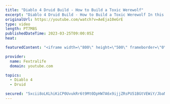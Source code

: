 ```yaml
---
title: "Diablo 4 Druid Build - How to Build a Toxic Werewolf"
excerpt: "Diablo 4 Druid Build - How to Build a Toxic Werewolf In this Diablo 4 Beta Build Guide, I'll be showing you my Werewolf Druid ..."
originalUrl: https://youtube.com/watch?v=AeEja10eGrE
type: video
length: PT7M8S
publishedDateTime: 2023-03-25T09:00:05Z
heat: 

featuredContent: "<iframe width=\"800\" height=\"500\" frameborder=\"0\" src=\"https://www.youtube.com/embed/AeEja10eGrE\" allow=\"accelerometer; autoplay; encrypted-media; gyroscope; picture-in-picture\" allowfullscreen></iframe>"

provider:
  name: Fextralife
  domain: youtube.com

topics:
  - Diablo 4
  - Druid

secured: "5xcii8oLKLhiKiCP0UvukRr6t9Mt0DpHW7A6x9ijjZRsPU51BGtVEWiY/JbaNOybpv0kcoIFxf7+8/v/8drmeixkX1PyKV26WxKPtFPpKkHO/uC74LrOT4gRKA1ICnQ3l2WPDVRPDyGntRO1QI2/TSUNnxPxGeqnBFcHM3E3s//mme9Z6dfDIUyZqETSxHMvmfHFGkuK+xCqY0IqLK1ioxygAGHNILJoKkCrgkUXPPjmE40hmtidBw/DVj62ioQlgG7yCIxTTVfd5X10ItZgrkqYeINTDiWSscDIT+jj8tjIe6vHLbIxEM6gEIQNqc0OxVYCqNktFhgt39lIHvey74KiVJVNqSszT6GIrBZ/wCjHaRpVuUUMA+w4NsZulYVB1CR5/EowFjDEG2yGx2yrSqQyp+0rPW/S5RBuE2nt3aSxiCx10p+8SWRxIeKKv9/l;81sJWVqSIHf1Law3Vq38bg=="
---
```


